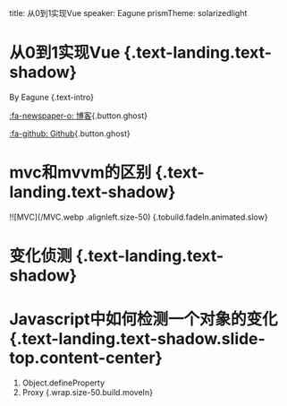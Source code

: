 title: 从0到1实现Vue
speaker: Eagune
prismTheme: solarizedlight


<slide class="bg-black-blue aligncenter" image="https://source.unsplash.com/C1HhAQrbykQ/ .dark">

# 从0到1实现Vue {.text-landing.text-shadow}

By Eagune {.text-intro}

[:fa-newspaper-o: 博客](https://eagune.github.io/categories/Vue%E6%B7%B1%E5%85%A5%E7%90%86%E8%A7%A3){.button.ghost}

[:fa-github: Github](https://github.com/Eagune/eagune.github.io){.button.ghost}

<slide class="bg-black-blue aligncenter" image="https://source.unsplash.com/C1HhAQrbykQ/ .dark">

# mvc和mvvm的区别 {.text-landing.text-shadow}

!![MVC](/MVC.webp  .alignleft.size-50) {.tobuild.fadeIn.animated.slow}

<slide class="bg-black-blue aligncenter" image="https://source.unsplash.com/C1HhAQrbykQ/ .dark">

# 变化侦测 {.text-landing.text-shadow}

<slide>

# Javascript中如何检测一个对象的变化 {.text-landing.text-shadow.slide-top.content-center}

1. Object.defineProperty
2. Proxy
{.wrap.size-50.build.moveIn}
